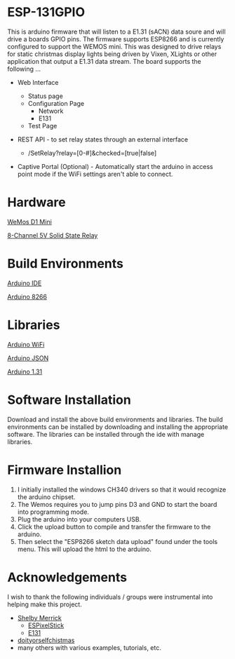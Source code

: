 # ESP-131GPIO

This is arduino firmware that will listen to a E1.31 (sACN) data soure and will drive a boards GPIO pins. The firmware supports ESP8266 and is currently configured to support the WEMOS mini.  This was designed to drive relays for static christmas display lights being driven by Vixen, XLights or other application that output a E1.31 data stream. The board supports the following ...

* Web Interface
  * Status page
  * Configuration Page
    * Network
    * E131
  * Test Page

* REST API - to set relay states through an external interface
  * /SetRelay?relay=[0-#]&checked=[true|false]
* Captive Portal (Optional) - Automatically start the arduino in access point mode if the WiFi settings aren't able to connect.

# Hardware

[WeMos D1 Mini](https://www.amazon.com/IZOKEE-NodeMcu-Internet-Development-Compatible/dp/B076F52NQD)

[8-Channel 5V Solid State Relay](https://www.amazon.com/gp/product/B006J4G45G)

# Build Environments

[Arduino IDE](https://www.arduino.cc/en/main/software)

[Arduino 8266](https://github.com/esp8266/Arduino)

# Libraries
[Arduino WiFi](https://www.arduino.cc/en/Reference/WiFi)

[Arduino JSON](https://arduinojson.org/)

[Arduino 1.31](https://github.com/forkineye/E131)

# Software Installation

Download and install the above build environments and libraries.  The build environments can be installed by downloading and installing the appropriate software.  The libraries can be installed through the ide with manage libraries.

# Firmware Installion
1. I initially installed the windows CH340 drivers so that it would recognize the arduino chipset. 
1. The Wemos requires you to jump pins D3 and GND to start the board into programming mode.  
1. Plug the arduino into your computers USB. 
1. Click the upload button to compile and transfer the firmware to the arduino. 
1. Then select the "ESP8266 sketch data upload" found under the tools menu. This will upload the html to the arduino.

# Acknowledgements
I wish to thank the following individuals / groups were instrumental into helping make this project.
* [Shelby Merrick](https://github.com/forkineye)
  * [ESPixelStick](https://github.com/forkineye/ESPixelStick)
  * [E131](https://github.com/forkineye/E131)
* [doityorselfchistmas](http://doityourselfchristmas.com/forums/archive/index.php/t-51293.html)
* many others with various examples, tutorials, etc.
